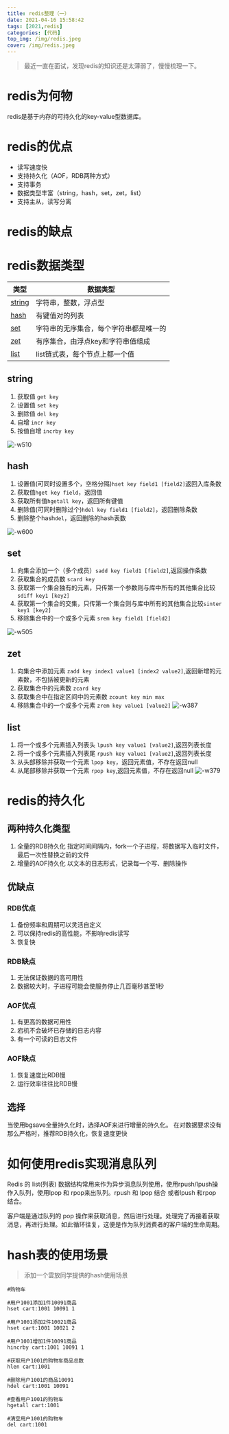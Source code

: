 ```yaml
---
title: redis整理（一）
date: 2021-04-16 15:58:42
tags: [2021,redis]
categories: [代码]
top_img: /img/redis.jpeg
cover: /img/redis.jpeg
---
```

>最近一直在面试，发现redis的知识还是太薄弱了，慢慢梳理一下。

# redis为何物
redis是基于内存的可持久化的key-value型数据库。
# redis的优点
* 读写速度快
* 支持持久化（AOF，RDB两种方式）
* 支持事务
* 数据类型丰富（string，hash，set，zet，list）
* 支持主从，读写分离

# redis的缺点

# redis数据类型

| 类型     | 数据类型                |
|--------|---------------------|
| [string](#string) | 字符串，整数，浮点型          |
| [hash](#hash)   | 有键值对的列表             |
| [set](#set)    | 字符串的无序集合，每个字符串都是唯一的 |
| [zet](#zet)    | 有序集合，由浮点key和字符串值组成  |
| [list](#list)   | list链式表，每个节点上都一个值   |
## <a id="string">string</a>
1. 获取值 `get key`
2. 设置值 `set key`
3. 删除值 `del key`
4. 自增 `incr key`
5. 按值自增 `incrby key`

![-w510](/images/16187382102057.jpg)

## <a id="hash">hash</a>
1. 设置值(可同时设置多个，空格分隔)`hset key field1 [field2]`返回入库条数
2. 获取值`hget key field`，返回值
3. 获取所有值`hgetall key`，返回所有键值
4. 删除值(可同时删除过个)`hdel key field1 [field2]`，返回删除条数
5. 删除整个hash`del`，返回删除的hash表数

![-w600](/images/16187431843823.jpg)

## <a id="set">set</a>
1. 向集合添加一个（多个成员）`sadd key field1 [field2]`,返回操作条数
2. 获取集合的成员数 `scard key`
3. 获取第一个集合独有的元素，只传第一个参数则与库中所有的其他集合比较`sdiff key1 [key2]`
4. 获取第一个集合的交集，只传第一个集合则与库中所有的其他集合比较`sinter key1 [key2]`
5. 移除集合中的一个或多个元素 `srem key field1 [field2]`

![-w505](/images/16212344696690.jpg)

## <a id="zet">zet</a>
1. 向集合中添加元素 `zadd key index1 value1 [index2 value2]`,返回新增的元素数，不包括被更新的元素
2. 获取集合中的元素数 `zcard key`
3. 获取集合中在指定区间中的元素数 `zcount key min max`
4. 移除集合中的一个或多个元素 `zrem key value1 [value2]`
![-w387](/images/16212394834115.jpg)

## <a id="list">list</a>
1. 将一个或多个元素插入列表头 `lpush key value1 [value2]`,返回列表长度
2. 将一个或多个元素插入列表尾 `rpush key value1 [value2]`,返回列表长度
3. 从头部移除并获取一个元素 `lpop key`，返回元素值，不存在返回null
4. 从尾部移除并获取一个元素 `rpop key`,返回元素值，不存在返回null
![-w379](/images/16212429789072.jpg)

# redis的持久化
## 两种持久化类型
1. 全量的RDB持久化
    指定时间间隔内，fork一个子进程，将数据写入临时文件，最后一次性替换之前的文件
2. 增量的AOF持久化
    以文本的日志形式，记录每一个写、删除操作
    
##  优缺点
### RDB优点
1. 备份频率和周期可以灵活自定义
2. 可以保持redis的高性能，不影响redis读写
3. 恢复快

### RDB缺点
1. 无法保证数据的高可用性
2. 数据较大时，子进程可能会使服务停止几百毫秒甚至1秒

### AOF优点
1. 有更高的数据可用性
2. 宕机不会破坏已存储的日志内容
3. 有一个可读的日志文件

### AOF缺点
1. 恢复速度比RDB慢
2. 运行效率往往比RDB慢

## 选择
当使用bgsave全量持久化时，选择AOF来进行增量的持久化。
在对数据要求没有那么严格时，推荐RDB持久化，恢复速度更快

# 如何使用redis实现消息队列
Redis 的 list(列表) 数据结构常用来作为异步消息队列使用，使用rpush/lpush操作入队列，使用lpop 和 rpop来出队列。rpush 和 lpop 结合 或者lpush 和rpop 结合。

客户端是通过队列的 pop 操作来获取消息，然后进行处理。处理完了再接着获取消息，再进行处理。如此循环往复，这便是作为队列消费者的客户端的生命周期。

# hash表的使用场景

>添加一个雲放同学提供的hash使用场景


```
#购物车

#用户1001添加1件10091商品
hset cart:1001 10091 1 

#用户1001添加2件10021商品
hset cart:1001 10021 2 

#用户1001增加1件10091商品
hincrby cart:1001 10091 1 

#获取用户1001的购物车商品总数
hlen cart:1001 

#删除用户1001的商品10091
hdel cart:1001 10091 

#查看用户1001的购物车
hgetall cart:1001

#清空用户1001的购物车
del cart:1001
```


